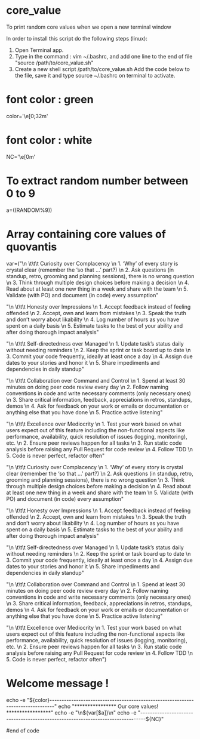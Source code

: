 # core_value
To print random core values when we open a new terminal window



In order to install this script do the following steps (linux):

1) Open Terminal app.
2) Type in the command : vim ~/.bashrc,  and add one line to the end of file "source /path/to/core_value.sh" 
3) Create a new shell script /path/to/core_value.sh Add the code below to the file, save it and type source ~/.bashrc on terminal to activate.

# font color : green 
color='\e[0;32m' 
 
# font color : white 
NC='\e[0m'  
 
# To extract random number between 0 to 9 
a=$(($RANDOM%9))
 
# Array containing core values of quovantis
 
var=("\n \t\t\t Curiosity over Complacency
\n 1. ‘Why’ of every story is crystal clear (remember the ‘so that …’ part?)
\n 2. Ask questions (in standup, retro, grooming and planning sessions), there is no wrong question
\n 3. Think through multiple design choices before making a decision
\n 4. Read about at least one new thing in a week and share with the team
\n 5. Validate (with PO) and document (in code) every assumption"

"\n \t\t\t Honesty over Impressions
\n 1. Accept feedback instead of feeling offended
\n 2. Accept, own and learn from mistakes
\n 3. Speak the truth and don’t worry about likability
\n 4. Log number of hours as you have spent on a daily basis
\n 5. Estimate tasks to the best of your ability and after doing thorough impact analysis"

"\n \t\t\t Self-directedness over Managed
\n 1. Update task’s status daily without needing reminders
\n 2. Keep the sprint or task board up to date
\n 3. Commit your code frequently, ideally at least once a day
\n 4. Assign due dates to your stories and honor it
\n 5. Share impediments and dependencies in daily standup"

"\n \t\t\t Collaboration over Command and Control
\n 1. Spend at least 30 minutes on doing peer code review every day
\n 2. Follow naming conventions in code and write necessary comments (only necessary ones)
\n 3. Share critical information, feedback, appreciations in retros, standups, demos
\n 4. Ask for feedback on your work or emails or documentation or anything else that you have done
\n 5. Practice active listening"

"\n \t\t\t Excellence over Mediocrity
\n 1. Test your work based on what users expect out of this feature including the non-functional aspects like performance, availability, quick resolution of issues (logging, monitoring), etc.
\n 2. Ensure peer reviews happen for all tasks
\n 3. Run static code analysis before raising any Pull Request for code review
\n 4. Follow TDD
\n 5. Code is never perfect, refactor often"

"\n \t\t\t Curiosity over Complacency
\n 1. ‘Why’ of every story is crystal clear (remember the ‘so that …’ part?)
\n 2. Ask questions (in standup, retro, grooming and planning sessions), there is no wrong question
\n 3. Think through multiple design choices before making a decision
\n 4. Read about at least one new thing in a week and share with the team
\n 5. Validate (with PO) and document (in code) every assumption"

"\n \t\t\t Honesty over Impressions
\n 1. Accept feedback instead of feeling offended
\n 2. Accept, own and learn from mistakes
\n 3. Speak the truth and don’t worry about likability
\n 4. Log number of hours as you have spent on a daily basis
\n 5. Estimate tasks to the best of your ability and after doing thorough impact analysis"

"\n \t\t\t Self-directedness over Managed
\n 1. Update task’s status daily without needing reminders
\n 2. Keep the sprint or task board up to date
\n 3. Commit your code frequently, ideally at least once a day
\n 4. Assign due dates to your stories and honor it
\n 5. Share impediments and dependencies in daily standup"

"\n \t\t\t Collaboration over Command and Control
\n 1. Spend at least 30 minutes on doing peer code review every day
\n 2. Follow naming conventions in code and write necessary comments (only necessary ones)
\n 3. Share critical information, feedback, appreciations in retros, standups, demos
\n 4. Ask for feedback on your work or emails or documentation or anything else that you have done
\n 5. Practice active listening"

"\n \t\t\t Excellence over Mediocrity
\n 1. Test your work based on what users expect out of this feature including the non-functional aspects like performance, availability, quick resolution of issues (logging, monitoring), etc.
\n 2. Ensure peer reviews happen for all tasks
\n 3. Run static code analysis before raising any Pull Request for code review
\n 4. Follow TDD
\n 5. Code is never perfect, refactor often")
 
# Welcome message ! 

echo -e "${color}--------------------------------------------------------------------------------" 
echo "****************             Our core values!             *****************"
echo -e "\n${var[$a]}\n" 
echo -e "--------------------------------------------------------------------------------${NC}" 
 
#end of code 
